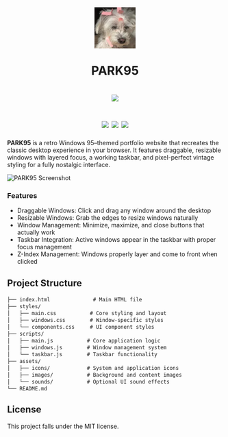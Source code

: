 <h1 align="center">
      <!-- logo credit: https://www.vexels.com/png-svg/preview/325937/blue-computer-mouse-icon -->
      <img src="/assets/scooter.webp" width="96px" height="96px"/>

PARK95

<img src="https://raw.githubusercontent.com/catppuccin/catppuccin/main/assets/palette/macchiato.png" width="600px"/> <br>

<div align="center">
  <a href="https://micropython.org/"><img src="https://img.shields.io/badge/HTML-stable-blue.svg?style=for-the-badge&labelColor=363a4f&logo=html&logoColor=white&color=a6da95&logoColor=cad3f5"></a>
  <a href="https://micropython.org/"><img src="https://img.shields.io/badge/CSS-stable-blue.svg?style=for-the-badge&labelColor=363a4f&logo=css&logoColor=white&color=b7bdf8&logoColor=cad3f5"></a>
  <a href="https://www.raspberrypi.com/"><img src="https://img.shields.io/badge/JavaScript-green?style=for-the-badge&labelColor=363a4f&logo=javascript&color=c6a0f6&logoColor=cad3f5"></a>
</div>

</h1>

**PARK95** is a retro Windows 95–themed portfolio website that recreates the classic desktop experience in your browser. It features draggable, resizable windows with layered focus, a working taskbar, and pixel-perfect vintage styling for a fully nostalgic interface.

![PARK95 Screenshot](/assets/park95.png)

### Features

* Draggable Windows: Click and drag any window around the desktop
* Resizable Windows: Grab the edges to resize windows naturally
* Window Management: Minimize, maximize, and close buttons that actually work
* Taskbar Integration: Active windows appear in the taskbar with proper focus management
* Z-Index Management: Windows properly layer and come to front when clicked

## Project Structure
```
├── index.html              # Main HTML file
├── styles/
│   ├── main.css           # Core styling and layout
│   ├── windows.css        # Window-specific styles
│   └── components.css     # UI component styles
├── scripts/
│   ├── main.js           # Core application logic
│   ├── windows.js        # Window management system
│   └── taskbar.js        # Taskbar functionality
├── assets/
│   ├── icons/            # System and application icons
│   ├── images/           # Background and content images
│   └── sounds/           # Optional UI sound effects
└── README.md
```

## License
This project falls under the MIT license.
